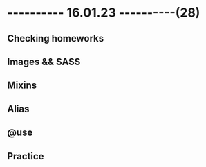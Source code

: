 # ---------- 16.01.23 ----------(28)

## Checking homeworks

## Images && SASS

## Mixins

## Alias

## @use

## Practice
